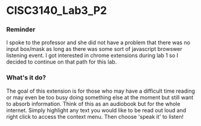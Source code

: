 # CISC3140_Lab3_P2

### Reminder 
I spoke to the professor and she did not have a problem that there was no input box/mask as long as there was some sort of javascript browswer listening event. I got interested in chrome extensions during lab 1 so I decided to continue on that path for this lab. 

### What's it do? 
The goal of this extension is for those who may have a difficult time reading or may even be too busy doing something else at the moment but still want to absorb  information. Think of this as an audiobook but for the whole internet. Simply highlight any text you would like to be read out loud and right click to access the context menu. Then choose 'speak it' to listen!
